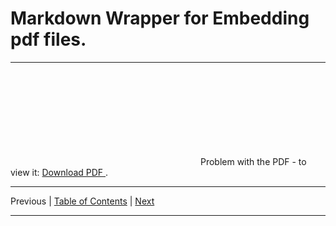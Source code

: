 # Markdown Wrapper for Embedding pdf files.

<hr>

<object data="./topic_01.pdf" type="application/pdf" width="700px" height="700px">
  <embed src="./topic_01.pdf">
      Problem with the PDF - to view it:
      <a href="./topic_01.pdf">
          Download PDF
      </a>.
  </embed>
</object>

<hr>

Previous
| [Table of Contents](../../toc/pdf/embed_toc.md)
| [Next](../../topic_02/pdf/embed_02.md)

<hr>
